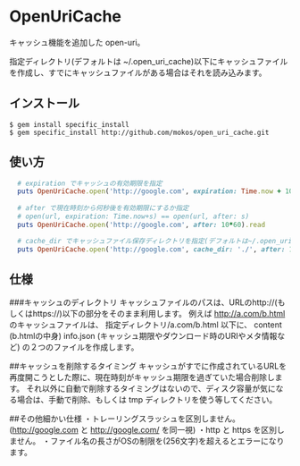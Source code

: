 # OpenUriCache

キャッシュ機能を追加した open-uri。

指定ディレクトリ(デフォルトは ~/.open_uri_cache)以下にキャッシュファイルを作成し、すでにキャッシュファイルがある場合はそれを読み込みます。

## インストール

    $ gem install specific_install
    $ gem specific_install http://github.com/mokos/open_uri_cache.git


## 使い方
```ruby
  # expiration でキャッシュの有効期限を指定
  puts OpenUriCache.open('http://google.com', expiration: Time.now + 10*60).read
  
  # after で現在時刻から何秒後を有効期限にするか指定
  # open(url, expiration: Time.now+s) == open(url, after: s)
  puts OpenUriCache.open('http://google.com', after: 10*60).read

  # cache_dir でキャッシュファイル保存ディレクトリを指定(デフォルトは~/.open_uri_cache)
  puts OpenUriCache.open('http://google.com', cache_dir: './', after: 10*60).read
```

## 仕様

###キャッシュのディレクトリ
キャッシュファイルのパスは、URLのhttp://(もしくはhttps://)以下の部分をそのまま利用します。
例えば http://a.com/b.html のキャッシュファイルは、 指定ディレクトリ/a.com/b.html 以下に、
  content    (b.htmlの中身)
  info.json  (キャッシュ期限やダウンロード時のURIやメタ情報など)
の２つのファイルを作成します。

##キャッシュを削除するタイミング
キャッシュがすでに作成されているURLを再度開こうとした際に、現在時刻がキャッシュ期限を過ぎていた場合削除します。
それ以外に自動で削除するタイミングはないので、ディスク容量が気になる場合は、手動で削除、もしくは tmp ディレクトリを使う等してください。

##その他細かい仕様
・トレーリングスラッシュを区別しません。(http://google.com と http://google.com/ を同一視)
・http と https を区別しません。
・ファイル名の長さがOSの制限を(256文字)を超えるとエラーになります。

